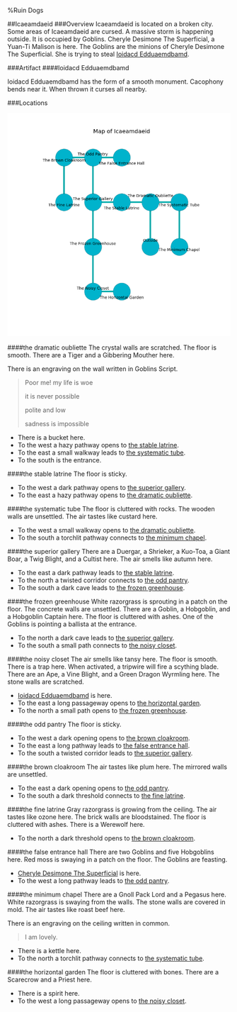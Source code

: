 %Ruin Dogs

##Icaeamdaeid
###Overview
Icaeamdaeid is located on a broken city. Some areas of Icaeamdaeid are cursed. A massive storm is happening outside. It is occupied by Goblins. <a name="Cheryle-Desimone-The-Superficial"></a>Cheryle Desimone The Superficial, a Yuan-Ti Malison is here. The Goblins are the minions of Cheryle Desimone The Superficial. She  is trying to steal [Ioidacd Edduaemdbamd](#Ioidacd-Edduaemdbamd). 



###Artifact
####<a name="Ioidacd-Edduaemdbamd"></a>Ioidacd Edduaemdbamd


Ioidacd Edduaemdbamd has the form of a smooth monument. Cacophony bends near it. When thrown it curses all nearby. 





###Locations


![](../v2/images/Icaeamdaeid.png)

####<a name="the-dramatic-oubliette"></a>the dramatic oubliette
The crystal walls are scratched. The floor is smooth. There are a Tiger and a Gibbering Mouther here. 

There is an engraving on the wall written in Goblins Script. 

> Poor me! my life is woe
>
> it is never possible
>
> polite and low
>
> sadness is impossible
>


* There is a bucket here.
* To the west a hazy pathway opens to [the stable latrine](#the-stable-latrine).
* To the east a small walkway leads to [the systematic tube](#the-systematic-tube).
* To the south is the entrance.


####<a name="the-stable-latrine"></a>the stable latrine
The floor is sticky. 



* To the west a dark pathway opens to [the superior gallery](#the-superior-gallery).
* To the east a hazy pathway opens to [the dramatic oubliette](#the-dramatic-oubliette).


####<a name="the-systematic-tube"></a>the systematic tube
The floor is cluttered with rocks. The wooden walls are unsettled. The air tastes like custard here. 



* To the west a small walkway opens to [the dramatic oubliette](#the-dramatic-oubliette).
* To the south a torchlit pathway connects to [the minimum chapel](#the-minimum-chapel).


####<a name="the-superior-gallery"></a>the superior gallery
There are a Duergar, a Shrieker, a Kuo-Toa, a Giant Boar, a Twig Blight, and a Cultist here. The air smells like autumn here. 



* To the east a dark pathway leads to [the stable latrine](#the-stable-latrine).
* To the north a twisted corridor connects to [the odd pantry](#the-odd-pantry).
* To the south a dark cave leads to [the frozen greenhouse](#the-frozen-greenhouse).


####<a name="the-frozen-greenhouse"></a>the frozen greenhouse
White razorgrass is sprouting in a patch on the floor. The concrete walls are unsettled. There are a Goblin, a Hobgoblin, and a Hobgoblin Captain here. The floor is cluttered with ashes. One of the Goblins is pointing a ballista at the entrance. 



* To the north a dark cave leads to [the superior gallery](#the-superior-gallery).
* To the south a small path connects to [the noisy closet](#the-noisy-closet).


####<a name="the-noisy-closet"></a>the noisy closet
The air smells like tansy here. The floor is smooth. There is a trap here. When activated, a tripwire will fire a scything blade. There are an Ape, a Vine Blight, and a Green Dragon Wyrmling here. The stone walls are scratched. 



* [Ioidacd Edduaemdbamd](#Ioidacd-Edduaemdbamd) is here.
* To the east a long passageway opens to [the horizontal garden](#the-horizontal-garden).
* To the north a small path opens to [the frozen greenhouse](#the-frozen-greenhouse).


####<a name="the-odd-pantry"></a>the odd pantry
The floor is sticky. 



* To the west a dark opening opens to [the brown cloakroom](#the-brown-cloakroom).
* To the east a long pathway leads to [the false entrance hall](#the-false-entrance-hall).
* To the south a twisted corridor leads to [the superior gallery](#the-superior-gallery).


####<a name="the-brown-cloakroom"></a>the brown cloakroom
The air tastes like plum here. The mirrored walls are unsettled. 



* To the east a dark opening opens to [the odd pantry](#the-odd-pantry).
* To the south a dark threshold connects to [the fine latrine](#the-fine-latrine).


####<a name="the-fine-latrine"></a>the fine latrine
Gray razorgrass is growing from the ceiling. The air tastes like ozone here. The brick walls are bloodstained. The floor is cluttered with ashes. There is a Werewolf here. 



* To the north a dark threshold opens to [the brown cloakroom](#the-brown-cloakroom).


####<a name="the-false-entrance-hall"></a>the false entrance hall
There are two Goblins and five Hobgoblins here. Red moss is swaying in a patch on the floor. The Goblins are feasting. 



* [Cheryle Desimone The Superficial](#Cheryle-Desimone-The-Superficial) is here.
* To the west a long pathway leads to [the odd pantry](#the-odd-pantry).


####<a name="the-minimum-chapel"></a>the minimum chapel
There are a Gnoll Pack Lord and a Pegasus here. White razorgrass is swaying from the walls. The stone walls are covered in mold. The air tastes like roast beef here. 

There is an engraving on the ceiling written in common. 

> I am lovely.
>


* There is a kettle here.
* To the north a torchlit pathway connects to [the systematic tube](#the-systematic-tube).


####<a name="the-horizontal-garden"></a>the horizontal garden
The floor is cluttered with bones. There are a Scarecrow and a Priest here. 



* There is a spirit here.
* To the west a long passageway opens to [the noisy closet](#the-noisy-closet).


